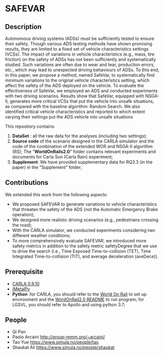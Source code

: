 # **SAFEVAR**

## **Description**
Autonomous driving systems (ADSs) must be sufficiently tested to ensure their safety. Though various ADS testing methods have shown promising results, they are limited to a fixed set of vehicle characteristics settings (VCSs). The impact of variations in vehicle characteristics (e.g., mass, tire friction) on the safety of ADSs has not been sufficiently and systematically studied. Such variations are often due to wear and tear, production errors, etc., which may lead to unexpected driving behaviours of ADSs. To this end, in this paper, we propose a method, named SafeVar, to systematically find minimum variations to the original vehicle characteristics setting, which affect the safety of the ADS deployed on the vehicle. To evaluate the effectiveness of SafeVar, we employed an ADS and conducted experiments with two driving scenarios. Results show that SafeVar, equipped with NSGA-II, generates more critical VCSs that put the vehicle into unsafe situations, as compared with the baseline algorithm: Random Search. We also identified critical vehicle characteristics and reported to which extent varying their settings put the ADS vehicle into unsafe situations

This repository contains:

1. **DataSet** : all the raw data for the analyses (including two settings);
2. **Source code** of the scenario designed in the CARLA simulator and the code of the combination of the extended WOR and NSGA-II algorithm (RS); The "**WorldOnRails2.0**" folder contains relevant experiments and documents for Carla Sun (Carla Rain) experiment;
4. **Supplement**: We have provided supplementary data for RQ3.3 (in the paper) in the "Supplement" folder;



## **Contributions**
We extended this work from the following aspects:
- We proposed SAFEVAR to generate variations to vehicle characteristics that threaten the safety of the ADS (not the Automatic Emergency Brake operation); 
- We designed more realistic driving scenarios (e.g., pedestrians crossing the road); 
- With the CARLA simulator, we conducted experiments considering two different weather conditions; 
- To more comprehensively evaluate SAFEVAR, we introduced more safety metrics in addition to the safety metric safetyDegree that we use to drive the search (i.e., Time Exposed Time-to-collision (TET), Time Integrated Time-to-collision (TIT), and average deceleration (aveDece)).

## **Prerequisite**
- [CARLA 0.9.10](https://carla.readthedocs.io/en/0.9.10/)  
- [jMetalPy](https://github.com/jMetal/jMetalPy)
- **Python** :for CARLA, you should refer to the [World On Rail](https://github.com/dotchen/WorldOnRails/blob/release/docs/INSTALL.md) to set up environment and the [WordOnRail2.0 README]() to run program; for LGSVL, you should refer to Apollo and using python 3.7;

## People
- Qi Pan
- Paolo Arcaini http://group-mmm.org/~arcaini/
- Tao Yue https://www.simula.no/people/tao
- Shaukat Ali https://www.simula.no/people/shaukat
